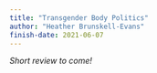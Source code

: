 ```yaml
---
title: "Transgender Body Politics"
author: "Heather Brunskell-Evans"
finish-date: 2021-06-07
---
```


_Short review to come!_
